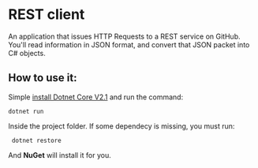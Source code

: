 # REST client
An application that issues HTTP Requests to a REST service on GitHub. You'll read information in JSON format, and convert that JSON packet into C# objects. 

## How to use it:
Simple [install Dotnet Core V2.1](https://www.microsoft.com/net/learn/get-started/linux/rhel) and run the command:

```
dotnet run
```

Inside the project folder.
If some dependecy is missing, you must run:
```
 dotnet restore
```
And **NuGet** will install it for you.

